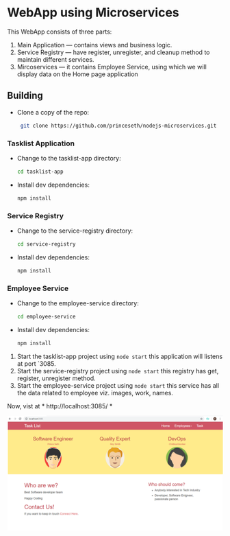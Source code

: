 # WebApp using Microservices

This WebApp consists of three parts:
 1. Main Application — contains views and business logic.
 2. Service Registry — have register, unregister, and cleanup method to maintain different services.
 3. Mircoservices — it contains Employee Service, using which we will display data on the Home page application

## Building

* Clone a copy of the repo:

  ```bash
   git clone https://github.com/princeseth/nodejs-microservices.git
  ```

### Tasklist Application

* Change to the tasklist-app directory:

  ```bash
  cd tasklist-app
  ```

* Install dev dependencies:

  ```bash
  npm install  
  ```

### Service Registry

* Change to the service-registry directory:

  ```bash
  cd service-registry
  ```

* Install dev dependencies:

  ```bash
  npm install  
  ```

### Employee Service

* Change to the employee-service directory:

  ```bash
  cd employee-service
  ```

* Install dev dependencies:

  ```bash
  npm install  
  ```


1. Start the tasklist-app project using `node start` this application will listens at port `3085. 
2. Start the service-registry project using `node start` this registry has get, register, unregister method.
3. Start the employee-service project using `node start` this service has all the data related to employee viz. images, work, names.


Now, vist at * http://localhost:3085/ * 

![Alt text](./tasklist.png?raw=true "Tasklist")



